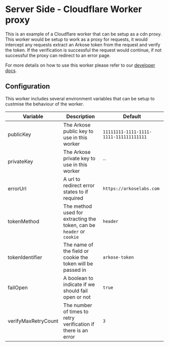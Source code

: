 # Server Side - Cloudflare Worker proxy

This is an example of a Cloudflare worker that can be setup as a cdn proxy. This worker would be setup to work as a proxy for requests, it would intercept any requests extract an Arkose token from the request and verify the token. If the verification is successful the request would continue, if not successful the proxy can redirect to an error page.

For more details on how to use this worker please refer to our [developer docs](https://developer.arkoselabs.com/docs/arkose-on-cloudflare-reference-architecture).

## Configuration
This worker includes several environment variables that can be setup to custmise the behaviour of the worker.

| Variable                  | Description                                                     | Default                                |
| ------------------- | --------------------------------------------------------------------- | -------------------------------------- |
| publicKey           | The Arkose public key to use in this worker                           | `11111111-1111-1111-1111-111111111111` |
| privateKey          | The Arkose private key to use in this worker                          | ``                                     |
| errorUrl            | A url to redirect error states to if required                         | `https://arkoselabs.com`               |
| tokenMethod         | The method used for extracting the token, can be `header` or `cookie` | `header`                               |
| tokenIdentifier     | The name of the field or cookie the token will be passed in           | `arkose-token`                         |
| failOpen            | A boolean to indicate if we should fail open or not                   | `true`                                 |
| verifyMaxRetryCount | The number of times to retry verification if there is an error        | `3`                                    |
